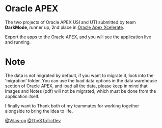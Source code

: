 # Oracle APEX
The two projects of Oracle APEX USI and UTI submitted by team **DarkMode**, runner up, 2nd place in [Oracle Apex Xcelerate](https://inoaug.org/ords/r/inoaug/web/xcelerate-2024?session=8899937344077).

Export the apps to the Oracle APEX, and you will see the application live and running. 

# Note 
The data is not migrated by default, if you want to migrate it, look into the 'migration' folder. 
You can use the load data options in the data warehouse section of Oracle APEX, and load all the data, please keep in mind that Images and Notes (pdf) will not be migrated, which must be done from the application itself.

I finally want to Thank both of my teammates for working together alongside to bring the idea to life. 

[@Vilas-cp](https://github.com/Vilas-cp) [@TheSTaTicDev](https://github.com/TheSTaTicDev)
